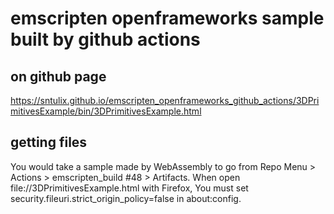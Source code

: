 # emscripten openframeworks sample built by github actions

## on github page
https://sntulix.github.io/emscripten_openframeworks_github_actions/3DPrimitivesExample/bin/3DPrimitivesExample.html

## getting files
You would take a sample made by WebAssembly to go from Repo Menu > Actions > emscripten_build #48 > Artifacts.
When open file://3DPrimitivesExample.html with Firefox, You must set security.fileuri.strict_origin_policy=false in about:config.

